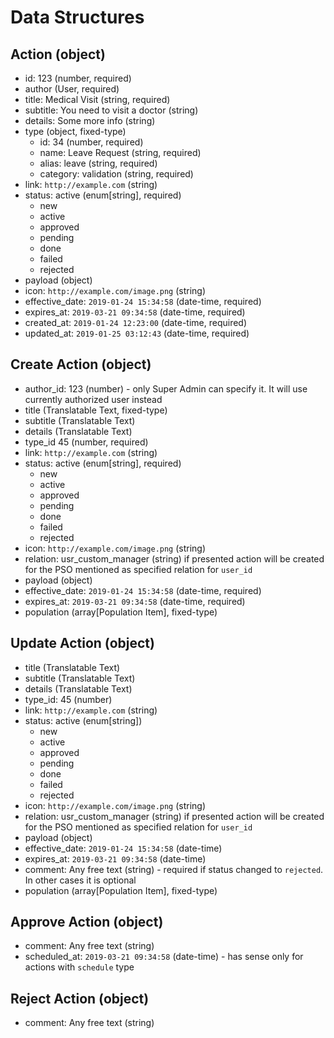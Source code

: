 # Data Structures

## Action (object)
+ id: 123 (number, required)
+ author (User, required)
+ title: Medical Visit (string, required)
+ subtitle: You need to visit a doctor (string)
+ details: Some more info (string)
+ type (object, fixed-type)
    - id: 34 (number, required)
    - name: Leave Request (string, required)
    - alias: leave (string, required)
    - category: validation (string, required)
+ link: `http://example.com` (string)
+ status: active (enum[string], required)
    - new
    - active
    - approved
    - pending
    - done
    - failed
    - rejected
+ payload (object)
+ icon: `http://example.com/image.png` (string)
+ effective_date: `2019-01-24 15:34:58` (date-time, required)
+ expires_at: `2019-03-21 09:34:58` (date-time, required)
+ created_at: `2019-01-24 12:23:00` (date-time, required)
+ updated_at: `2019-01-25 03:12:43` (date-time, required)

## Create Action (object)
+ author_id: 123 (number) - only Super Admin can specify it. It will use currently authorized user instead 
+ title (Translatable Text, fixed-type)
+ subtitle (Translatable Text)
+ details (Translatable Text)
+ type_id 45 (number, required)
+ link: `http://example.com` (string)
+ status: active (enum[string], required)
    - new
    - active
    - approved
    - pending
    - done
    - failed
    - rejected
+ icon: `http://example.com/image.png` (string)
+ relation: usr_custom_manager (string)
    if presented action will be created for the PSO mentioned as specified relation for `user_id` 
+ payload (object)
+ effective_date: `2019-01-24 15:34:58` (date-time, required)
+ expires_at: `2019-03-21 09:34:58` (date-time, required)
+ population (array[Population Item], fixed-type)

## Update Action (object)
+ title (Translatable Text)
+ subtitle (Translatable Text)
+ details (Translatable Text)
+ type_id: 45 (number)
+ link: `http://example.com` (string)
+ status: active (enum[string])
    - new
    - active
    - approved
    - pending
    - done
    - failed
    - rejected
+ icon: `http://example.com/image.png` (string)
+ relation: usr_custom_manager (string)
    if presented action will be created for the PSO mentioned as specified relation for `user_id` 
+ payload (object)
+ effective_date: `2019-01-24 15:34:58` (date-time)
+ expires_at: `2019-03-21 09:34:58` (date-time)
+ comment: Any free text (string) - required if status changed to `rejected`. In other cases it is optional
+ population (array[Population Item], fixed-type)

## Approve Action (object)
+ comment: Any free text (string)
+ scheduled_at: `2019-03-21 09:34:58` (date-time) - has sense only for actions with `schedule` type

## Reject Action (object)
+ comment: Any free text (string)
